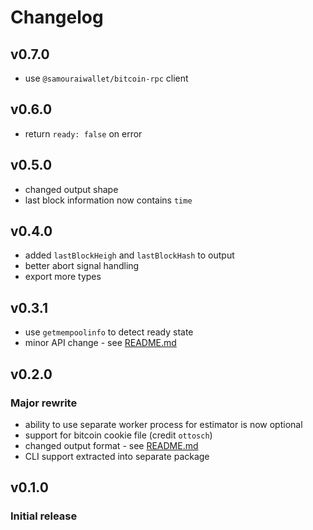 # Changelog

## v0.7.0
- use `@samouraiwallet/bitcoin-rpc` client

## v0.6.0
- return `ready: false` on error

## v0.5.0
- changed output shape
- last block information now contains `time`

## v0.4.0
- added `lastBlockHeigh` and `lastBlockHash` to output
- better abort signal handling
- export more types

## v0.3.1
- use `getmempoolinfo` to detect ready state
- minor API change - see [README.md](./README.md)

## v0.2.0
### Major rewrite
- ability to use separate worker process for estimator is now optional
- support for bitcoin cookie file (credit `ottosch`)
- changed output format - see [README.md](./README.md)
- CLI support extracted into separate package

## v0.1.0
### Initial release
